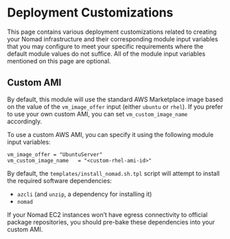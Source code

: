 # Deployment Customizations

This page contains various deployment customizations related to creating your Nomad infrastructure and their corresponding module input variables that you may configure to meet your specific requirements where the default module values do not suffice. All of the module input variables mentioned on this page are optional.

## Custom AMI

By default, this module will use the standard AWS Marketplace image based on the value of the `vm_image_offer` input (either `ubuntu` or `rhel`). If you prefer to use your own custom AMI, you can set `vm_custom_image_name` accordingly.

To use a custom AWS AMI, you can specify it using the following module input variables:

```hcl
vm_image_offer = "UbuntuServer"
vm_custom_image_name   = "<custom-rhel-ami-id>"
```

By default, the `templates/install_nomad.sh.tpl` script will attempt to install the required software dependencies:

- `azcli` (and `unzip`, a dependency for installing it)
- `nomad` 

If your Nomad EC2 instances won’t have egress connectivity to official package repositories, you should pre-bake these dependencies into your custom AMI.